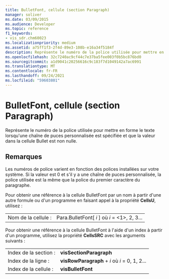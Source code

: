 ```yaml
---
title: BulletFont, cellule (section Paragraph)
manager: soliver
ms.date: 03/09/2015
ms.audience: Developer
ms.topic: reference
f1_keywords:
- vis_sdr.chm60023
ms.localizationpriority: medium
ms.assetid: a75ff1f3-2f4d-89e3-108b-e16a34f5184f
description: Représente le numéro de la police utilisée pour mettre en forme le texte lorsqu'une chaîne de puces personnalisée est spécifiée et que la valeur dans la cellule Bullet est non nulle.
ms.openlocfilehash: 32c7240ac9cf44c7e37ba5fee003f0b5bc876bd0
ms.sourcegitcommit: a1d9041c20256616c9c183f7d1049142a7ac6991
ms.translationtype: MT
ms.contentlocale: fr-FR
ms.lasthandoff: 09/24/2021
ms.locfileid: "59603801"
---
```

# <a name="bulletfont-cell-paragraph-section"></a>BulletFont, cellule (section Paragraph)

Représente le numéro de la police utilisée pour mettre en forme le texte lorsqu'une chaîne de puces personnalisée est spécifiée et que la valeur dans la cellule Bullet est non nulle. 
  
## <a name="remarks"></a>Remarques

Les numéros de police varient en fonction des polices installées sur votre système. Si la valeur est 0 et s'il y a une chaîne de puces personnalisée, la police utilisée est la même que la police du premier caractère du paragraphe.
  
Pour obtenir une référence à la cellule BulletFont par un nom à partir d'une autre formule ou d'un programme en faisant appel à la propriété **CellsU**, utilisez : 
  
|||
|:-----|:-----|
| Nom de la cellule :  <br/> | Para.BulletFont[  *i*  ] où  *i*  = <1>, 2, 3...  <br/> |
   
Pour obtenir une référence à la cellule BulletFont à l'aide d'un index à partir d'un programme, utilisez la propriété **CellsSRC** avec les arguments suivants : 
  
|||
|:-----|:-----|
| Index de la section :  <br/> |**visSectionParagraph** <br/> |
| Index de la ligne :  <br/> |**visRowParagraph**  +   *i* où *i* = 0, 1, 2...  <br/> |
| Index de la cellule :  <br/> |**visBulletFont** <br/> |
   

